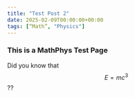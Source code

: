 ```yaml
---
title: "Test Post 2"
date: 2025-02-09T00:00:00+00:00
tags: [“Math”, "Physics"]
---
```


### This is a MathPhys Test Page

Did you know that $$E=mc^{3}$$??